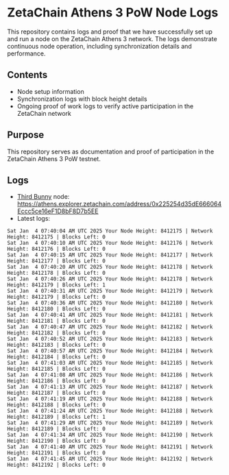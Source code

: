 # ZetaChain Athens 3 PoW Node Logs
This repository contains logs and proof that we have successfully set up and run a node on the ZetaChain Athens 3 network. The logs demonstrate continuous node operation, including synchronization details and performance.

## Contents
- Node setup information
- Synchronization logs with block height details
- Ongoing proof of work logs to verify active participation in the ZetaChain network

## Purpose
This repository serves as documentation and proof of participation in the ZetaChain Athens 3 PoW testnet.

## Logs

- [Third Bunny](https://thirdbunny.xyz/) node: https://athens.explorer.zetachain.com/address/0x225254d35dE666064Eccc5ce16eF1D8bF8D7b5EE
- Latest logs:
```
Sat Jan  4 07:40:04 AM UTC 2025 Your Node Height: 8412175 | Network Height: 8412175 | Blocks Left: 0
Sat Jan  4 07:40:10 AM UTC 2025 Your Node Height: 8412176 | Network Height: 8412176 | Blocks Left: 0
Sat Jan  4 07:40:15 AM UTC 2025 Your Node Height: 8412177 | Network Height: 8412177 | Blocks Left: 0
Sat Jan  4 07:40:20 AM UTC 2025 Your Node Height: 8412178 | Network Height: 8412178 | Blocks Left: 0
Sat Jan  4 07:40:26 AM UTC 2025 Your Node Height: 8412178 | Network Height: 8412179 | Blocks Left: 1
Sat Jan  4 07:40:31 AM UTC 2025 Your Node Height: 8412179 | Network Height: 8412179 | Blocks Left: 0
Sat Jan  4 07:40:36 AM UTC 2025 Your Node Height: 8412180 | Network Height: 8412180 | Blocks Left: 0
Sat Jan  4 07:40:41 AM UTC 2025 Your Node Height: 8412181 | Network Height: 8412181 | Blocks Left: 0
Sat Jan  4 07:40:47 AM UTC 2025 Your Node Height: 8412182 | Network Height: 8412182 | Blocks Left: 0
Sat Jan  4 07:40:52 AM UTC 2025 Your Node Height: 8412183 | Network Height: 8412183 | Blocks Left: 0
Sat Jan  4 07:40:57 AM UTC 2025 Your Node Height: 8412184 | Network Height: 8412184 | Blocks Left: 0
Sat Jan  4 07:41:03 AM UTC 2025 Your Node Height: 8412185 | Network Height: 8412185 | Blocks Left: 0
Sat Jan  4 07:41:08 AM UTC 2025 Your Node Height: 8412186 | Network Height: 8412186 | Blocks Left: 0
Sat Jan  4 07:41:13 AM UTC 2025 Your Node Height: 8412187 | Network Height: 8412187 | Blocks Left: 0
Sat Jan  4 07:41:19 AM UTC 2025 Your Node Height: 8412188 | Network Height: 8412188 | Blocks Left: 0
Sat Jan  4 07:41:24 AM UTC 2025 Your Node Height: 8412188 | Network Height: 8412189 | Blocks Left: 1
Sat Jan  4 07:41:29 AM UTC 2025 Your Node Height: 8412189 | Network Height: 8412189 | Blocks Left: 0
Sat Jan  4 07:41:34 AM UTC 2025 Your Node Height: 8412190 | Network Height: 8412190 | Blocks Left: 0
Sat Jan  4 07:41:40 AM UTC 2025 Your Node Height: 8412191 | Network Height: 8412191 | Blocks Left: 0
Sat Jan  4 07:41:45 AM UTC 2025 Your Node Height: 8412192 | Network Height: 8412192 | Blocks Left: 0
```
